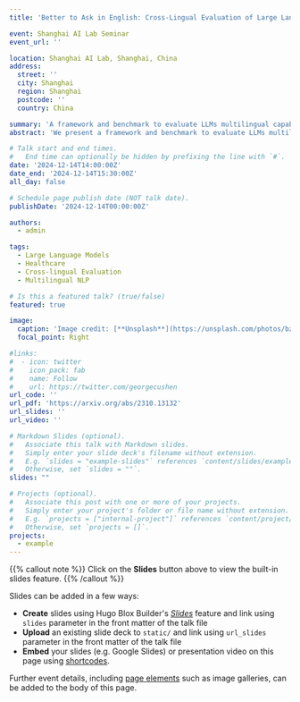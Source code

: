 ```yaml
---
title: 'Better to Ask in English: Cross-Lingual Evaluation of Large Language Models for Healthcare Queries'

event: Shanghai AI Lab Seminar
event_url: ''

location: Shanghai AI Lab, Shanghai, China
address:
  street: ''
  city: Shanghai
  region: Shanghai
  postcode: ''
  country: China

summary: 'A framework and benchmark to evaluate LLMs multilingual capabilities in healthcare queries, revealing significant performance gaps across languages.'
abstract: 'We present a framework and benchmark to evaluate LLMs multilingual capabilities in healthcare queries, revealing significant performance gaps across languages and providing insights for improving healthcare accessibility globally.'

# Talk start and end times.
#   End time can optionally be hidden by prefixing the line with `#`.
date: '2024-12-14T14:00:00Z'
date_end: '2024-12-14T15:30:00Z'
all_day: false

# Schedule page publish date (NOT talk date).
publishDate: '2024-12-14T00:00:00Z'

authors:
  - admin

tags:
  - Large Language Models
  - Healthcare
  - Cross-lingual Evaluation
  - Multilingual NLP

# Is this a featured talk? (true/false)
featured: true

image:
  caption: 'Image credit: [**Unsplash**](https://unsplash.com/photos/bzdhc5b3Bxs)'
  focal_point: Right

#links:
#  - icon: twitter
#    icon_pack: fab
#    name: Follow
#    url: https://twitter.com/georgecushen
url_code: ''
url_pdf: 'https://arxiv.org/abs/2310.13132'
url_slides: ''
url_video: ''

# Markdown Slides (optional).
#   Associate this talk with Markdown slides.
#   Simply enter your slide deck's filename without extension.
#   E.g. `slides = "example-slides"` references `content/slides/example-slides.md`.
#   Otherwise, set `slides = ""`.
slides: ""

# Projects (optional).
#   Associate this post with one or more of your projects.
#   Simply enter your project's folder or file name without extension.
#   E.g. `projects = ["internal-project"]` references `content/project/deep-learning/index.md`.
#   Otherwise, set `projects = []`.
projects:
  - example
---
```


{{% callout note %}}
Click on the **Slides** button above to view the built-in slides feature.
{{% /callout %}}

Slides can be added in a few ways:

- **Create** slides using Hugo Blox Builder's [_Slides_](https://docs.hugoblox.com/reference/content-types/) feature and link using `slides` parameter in the front matter of the talk file
- **Upload** an existing slide deck to `static/` and link using `url_slides` parameter in the front matter of the talk file
- **Embed** your slides (e.g. Google Slides) or presentation video on this page using [shortcodes](https://docs.hugoblox.com/reference/markdown/).

Further event details, including [page elements](https://docs.hugoblox.com/reference/markdown/) such as image galleries, can be added to the body of this page.
